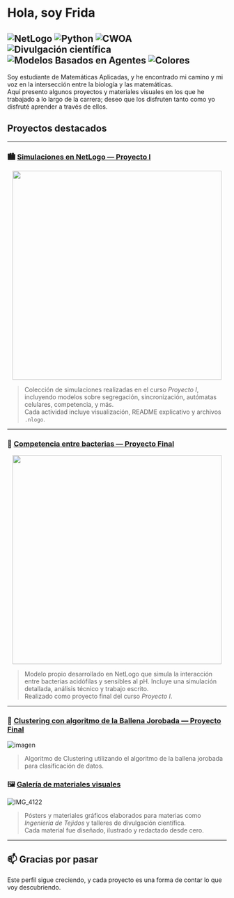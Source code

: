 # Hola, soy Frida

![NetLogo](https://img.shields.io/badge/-NetLogo-9fc5e8?style=flat-square&logo=data:image/svg+xml;base64,PHN2Zy8+&labelColor=4c6e91)
![Python](https://img.shields.io/badge/-Python-ffe599?style=flat-square&logo=python&logoColor=3776AB)
![CWOA](https://img.shields.io/badge/-Clustering%20con%20WOA-f4cccc?style=flat-square)
![Divulgación científica](https://img.shields.io/badge/-Divulgación%20científica-d9ead3?style=flat-square)
![Modelos Basados en Agentes](https://img.shields.io/badge/-Modelos%20Basados%20en%20Agentes-b6d7a8?style=flat-square)
![Colores](https://img.shields.io/badge/-Colores%20y%20cuidado-f9cb9c?style=flat-square)
---
Soy estudiante de Matemáticas Aplicadas, y he encontrado mi camino y mi voz en la intersección entre la biología y las matemáticas.  
Aquí presento algunos proyectos y materiales visuales en los que he trabajado a lo largo de la carrera; deseo que los disfruten tanto como yo disfruté aprender a través de ellos.

## Proyectos destacados
---
### 🏙️ [Simulaciones en NetLogo — Proyecto I](https://github.com/FridaVargas/proyecto_1/tree/main)

<p align="center">
  <a href="https://github.com/FridaVargas/proyecto_1">
    <img src="https://github.com/FridaVargas/proyecto_1/blob/d6dcf8351100dd15ee1ff530cbbfb9c5b6e7a348/GIFs/SchellingGrupos.gif" width="480"/>
  </a>
</p>

> Colección de simulaciones realizadas en el curso *Proyecto I*, incluyendo modelos sobre segregación, sincronización, autómatas celulares, competencia, y más.  
> Cada actividad incluye visualización, README explicativo y archivos `.nlogo`.

---
### 🧫 [Competencia entre bacterias — Proyecto Final](https://github.com/FridaVargas/COMPETENCIA-BACTERIAS-MBA)

<p align="center">
  <a href="https://github.com/FridaVargas/COMPETENCIA-BACTERIAS-MBA">
    <img src="https://github.com/FridaVargas/COMPETENCIA-BACTERIAS-MBA/raw/main/GIFsEscenarios/Escenario1.gif" width="480"/>
  </a>
</p>

> Modelo propio desarrollado en NetLogo que simula la interacción entre bacterias acidófilas y sensibles al pH. Incluye una simulación detallada, análisis técnico y trabajo escrito.  
> Realizado como proyecto final del curso *Proyecto I*.

---
### 🐋 [Clustering con algoritmo de la Ballena Jorobada — Proyecto Final](https://github.com/FridaVargas/CLUSTERING-CWOA)

![imagen](https://github.com/user-attachments/assets/b3ae5959-8d4b-43b9-9633-6432e342c9fb)
> Algoritmo de Clustering utilizando el algoritmo de la ballena jorobada para clasificación de datos.

### 🖼️ [Galería de materiales visuales](https://github.com/FridaVargas/posters-divulgacion)

![IMG_4122](https://github.com/user-attachments/assets/b4f832bf-0067-43d2-b225-d938a5d65907)

> Pósters y materiales gráficos elaborados para materias como *Ingeniería de Tejidos* y talleres de divulgación científica.  
> Cada material fue diseñado, ilustrado y redactado desde cero.

---


## 📫 Gracias por pasar

Este perfil sigue creciendo, y cada proyecto es una forma de contar lo que voy descubriendo.  
